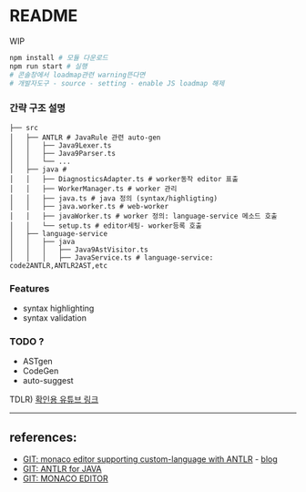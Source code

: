 # README
WIP

```bash
npm install # 모듈 다운로드
npm run start # 실행
# 콘솔창에서 loadmap관련 warning뜬다면 
# 개발자도구 - source - setting - enable JS loadmap 해제
```

### 간략 구조 설명 

```.
├── src
│   ├── ANTLR # JavaRule 관련 auto-gen
│   │   ├── Java9Lexer.ts
│   │   ├── Java9Parser.ts
│   │   └── ...
│   ├── java #
│   │   ├── DiagnosticsAdapter.ts # worker동작 editor 표출
│   │   ├── WorkerManager.ts # worker 관리
│   │   ├── java.ts # java 정의 (syntax/highligting)
│   │   ├── java.worker.ts # web-worker
│   │   ├── javaWorker.ts # worker 정의: language-service 메소드 호출
│   │   └── setup.ts # editor세팅- worker등록 호출
│   ├── language-service
│   │   ├── java
│   │   │   ├── Java9AstVisitor.ts
│   │   │   ├── JavaService.ts # language-service: code2ANTLR,ANTLR2AST,etc
```

### Features

- syntax highlighting
- syntax validation

### TODO ?

- ASTgen
- CodeGen
- auto-suggest



TDLR) [확인용 유튜브 링크](https://youtu.be/ot9c24vEWoI)




---
## references:
- [GIT: monaco editor supporting custom-language with ANTLR](https://github.com/nimbleways/blogpost-todo-lang-editor.git) - [blog](https://betterprogramming.pub/create-a-custom-web-editor-using-typescript-react-antlr-and-monaco-editor-bcfc7554e446)
- [GIT: ANTLR for JAVA](https://github.com/nrubin29/transcode)
- [GIT: MONACO EDITOR](https://github.com/microsoft/monaco-editor)

